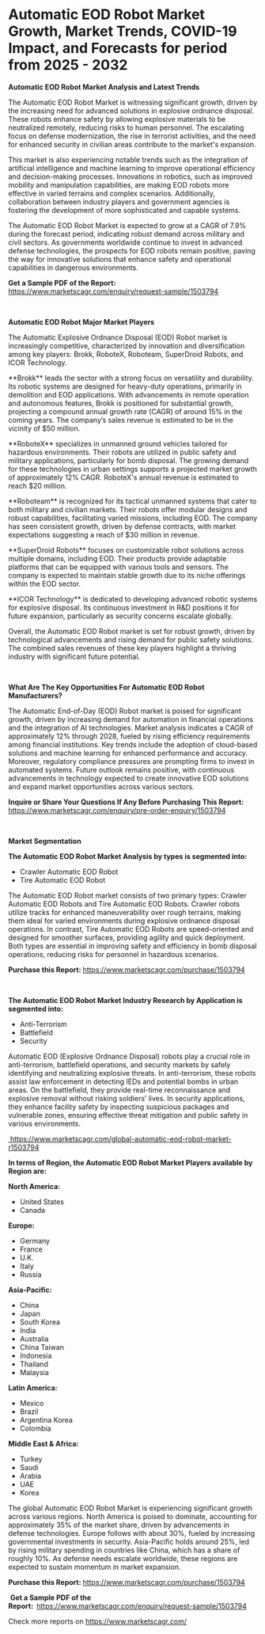 <p><h1>Automatic EOD Robot Market Growth, Market Trends, COVID-19 Impact, and Forecasts for period from 2025 - 2032</h1></p><p><strong>Automatic EOD Robot Market Analysis and Latest Trends</strong></p>
<p><p>The Automatic EOD Robot Market is witnessing significant growth, driven by the increasing need for advanced solutions in explosive ordnance disposal. These robots enhance safety by allowing explosive materials to be neutralized remotely, reducing risks to human personnel. The escalating focus on defense modernization, the rise in terrorist activities, and the need for enhanced security in civilian areas contribute to the market's expansion.</p><p>This market is also experiencing notable trends such as the integration of artificial intelligence and machine learning to improve operational efficiency and decision-making processes. Innovations in robotics, such as improved mobility and manipulation capabilities, are making EOD robots more effective in varied terrains and complex scenarios. Additionally, collaboration between industry players and government agencies is fostering the development of more sophisticated and capable systems.</p><p>The Automatic EOD Robot Market is expected to grow at a CAGR of 7.9% during the forecast period, indicating robust demand across military and civil sectors. As governments worldwide continue to invest in advanced defense technologies, the prospects for EOD robots remain positive, paving the way for innovative solutions that enhance safety and operational capabilities in dangerous environments.</p></p>
<p><strong>Get a Sample PDF of the Report:&nbsp;</strong> <a href="https://www.marketscagr.com/enquiry/request-sample/1503794?utm_campaign=3095&utm_medium=2&utm_source=Github&utm_content=ia&utm_term=23032025&utm_id=automatic-eod-robot">https://www.marketscagr.com/enquiry/request-sample/1503794</a></p>
<p>&nbsp;</p>
<p><strong>Automatic EOD Robot Major Market Players</strong></p>
<p><p>The Automatic Explosive Ordnance Disposal (EOD) Robot market is increasingly competitive, characterized by innovation and diversification among key players: Brokk, RoboteX, Roboteam, SuperDroid Robots, and ICOR Technology.</p><p>**Brokk** leads the sector with a strong focus on versatility and durability. Its robotic systems are designed for heavy-duty operations, primarily in demolition and EOD applications. With advancements in remote operation and autonomous features, Brokk is positioned for substantial growth, projecting a compound annual growth rate (CAGR) of around 15% in the coming years. The company’s sales revenue is estimated to be in the vicinity of $50 million.</p><p>**RoboteX** specializes in unmanned ground vehicles tailored for hazardous environments. Their robots are utilized in public safety and military applications, particularly for bomb disposal. The growing demand for these technologies in urban settings supports a projected market growth of approximately 12% CAGR. RoboteX's annual revenue is estimated to reach $20 million.</p><p>**Roboteam** is recognized for its tactical unmanned systems that cater to both military and civilian markets. Their robots offer modular designs and robust capabilities, facilitating varied missions, including EOD. The company has seen consistent growth, driven by defense contracts, with market expectations suggesting a reach of $30 million in revenue.</p><p>**SuperDroid Robots** focuses on customizable robot solutions across multiple domains, including EOD. Their products provide adaptable platforms that can be equipped with various tools and sensors. The company is expected to maintain stable growth due to its niche offerings within the EOD sector.</p><p>**ICOR Technology** is dedicated to developing advanced robotic systems for explosive disposal. Its continuous investment in R&D positions it for future expansion, particularly as security concerns escalate globally.</p><p>Overall, the Automatic EOD Robot market is set for robust growth, driven by technological advancements and rising demand for public safety solutions. The combined sales revenues of these key players highlight a thriving industry with significant future potential.</p></p>
<p>&nbsp;</p>
<p><strong>What Are The Key Opportunities For Automatic EOD Robot Manufacturers?</strong></p>
<p><p>The Automatic End-of-Day (EOD) Robot market is poised for significant growth, driven by increasing demand for automation in financial operations and the integration of AI technologies. Market analysis indicates a CAGR of approximately 12% through 2028, fueled by rising efficiency requirements among financial institutions. Key trends include the adoption of cloud-based solutions and machine learning for enhanced performance and accuracy. Moreover, regulatory compliance pressures are prompting firms to invest in automated systems. Future outlook remains positive, with continuous advancements in technology expected to create innovative EOD solutions and expand market opportunities across various sectors.</p></p>
<p><strong>Inquire or Share Your Questions If Any Before Purchasing This Report:</strong> <a href="https://www.marketscagr.com/enquiry/pre-order-enquiry/1503794?utm_campaign=3095&utm_medium=2&utm_source=Github&utm_content=ia&utm_term=23032025&utm_id=automatic-eod-robot">https://www.marketscagr.com/enquiry/pre-order-enquiry/1503794</a></p>
<p>&nbsp;</p>
<p><strong>Market Segmentation</strong></p>
<p><strong>The Automatic EOD Robot Market Analysis by types is segmented into:</strong></p>
<p><ul><li>Crawler Automatic EOD Robot</li><li>Tire Automatic EOD Robot</li></ul></p>
<p><p>The Automatic EOD Robot market consists of two primary types: Crawler Automatic EOD Robots and Tire Automatic EOD Robots. Crawler robots utilize tracks for enhanced maneuverability over rough terrains, making them ideal for varied environments during explosive ordnance disposal operations. In contrast, Tire Automatic EOD Robots are speed-oriented and designed for smoother surfaces, providing agility and quick deployment. Both types are essential in improving safety and efficiency in bomb disposal operations, reducing risks for personnel in hazardous scenarios.</p></p>
<p><strong>Purchase this Report:&nbsp;</strong><a href="https://www.marketscagr.com/purchase/1503794?utm_campaign=3095&utm_medium=2&utm_source=Github&utm_content=ia&utm_term=23032025&utm_id=automatic-eod-robot">https://www.marketscagr.com/purchase/1503794</a></p>
<p>&nbsp;</p>
<p><strong>The Automatic EOD Robot Market Industry Research by Application is segmented into:</strong></p>
<p><ul><li>Anti-Terrorism</li><li>Battlefield</li><li>Security</li></ul></p>
<p><p>Automatic EOD (Explosive Ordnance Disposal) robots play a crucial role in anti-terrorism, battlefield operations, and security markets by safely identifying and neutralizing explosive threats. In anti-terrorism, these robots assist law enforcement in detecting IEDs and potential bombs in urban areas. On the battlefield, they provide real-time reconnaissance and explosive removal without risking soldiers’ lives. In security applications, they enhance facility safety by inspecting suspicious packages and vulnerable zones, ensuring effective threat mitigation and public safety in various environments.</p></p>
<p><a href="https://www.marketscagr.com/global-automatic-eod-robot-market-r1503794?utm_campaign=3095&utm_medium=2&utm_source=Github&utm_content=ia&utm_term=23032025&utm_id=automatic-eod-robot">&nbsp;https://www.marketscagr.com/global-automatic-eod-robot-market-r1503794</a></p>
<p><strong>In terms of Region, the Automatic EOD Robot Market Players available by Region are:</strong></p>
<p>
    <p> <strong> North America: </strong>
        <ul>
            <li>United States</li>
            <li>Canada</li>
        </ul>
        </p> 
    <p> <strong> Europe: </strong>
        <ul>
            <li>Germany</li>
            <li>France</li>
            <li>U.K.</li>
            <li>Italy</li>
            <li>Russia</li>
        </ul>
        </p> 
    <p> <strong> Asia-Pacific: </strong>
        <ul>
            <li>China</li>
            <li>Japan</li>
            <li>South Korea</li>
            <li>India</li>
            <li>Australia</li>
            <li>China Taiwan</li>
            <li>Indonesia</li>
            <li>Thailand</li>
            <li>Malaysia</li>
        </ul>
        </p> 
    <p> <strong> Latin America: </strong>
        <ul>
            <li>Mexico</li>
            <li>Brazil</li>
            <li>Argentina Korea</li>
            <li>Colombia</li>
        </ul>
        </p> 
    <p> <strong> Middle East & Africa: </strong>
        <ul>
            <li>Turkey</li>
            <li>Saudi</li>
            <li>Arabia</li>
            <li>UAE</li>
            <li>Korea</li>
        </ul>
    </p>
    </p>
<p><p>The global Automatic EOD Robot Market is experiencing significant growth across various regions. North America is poised to dominate, accounting for approximately 35% of the market share, driven by advancements in defense technologies. Europe follows with about 30%, fueled by increasing governmental investments in security. Asia-Pacific holds around 25%, led by rising military spending in countries like China, which has a share of roughly 10%. As defense needs escalate worldwide, these regions are expected to sustain momentum in market expansion.</p></p>
<p><strong>Purchase this Report: </strong><a href="https://www.marketscagr.com/purchase/1503794?utm_campaign=3095&utm_medium=2&utm_source=Github&utm_content=ia&utm_term=23032025&utm_id=automatic-eod-robot">https://www.marketscagr.com/purchase/1503794</a></p>
<p>&nbsp;<strong>Get a Sample PDF of the Report:&nbsp;&nbsp;</strong><a href="https://www.marketscagr.com/enquiry/request-sample/1503794?utm_campaign=3095&utm_medium=2&utm_source=Github&utm_content=ia&utm_term=23032025&utm_id=automatic-eod-robot">https://www.marketscagr.com/enquiry/request-sample/1503794</a></p>
<p><strong></strong></p>
<p>Check more reports on <a href="https://www.marketscagr.com/?utm_campaign=3095&utm_medium=2&utm_source=Github&utm_content=ia&utm_term=23032025&utm_id=automatic-eod-robot">https://www.marketscagr.com/</a></p>